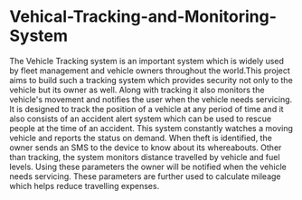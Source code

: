 # Vehical-Tracking-and-Monitoring-System
The Vehicle Tracking system is an important system which is widely used by fleet management and vehicle owners throughout the world.This project aims to build such a tracking system which provides security not only to the vehicle but its owner as well. Along with tracking it also monitors the vehicle's movement and notifies the user when the vehicle needs servicing. It is designed to track the position of a vehicle at any period of time and it also consists of an accident alert system which can be used to rescue people at the time of an accident. This system constantly watches a moving vehicle and reports the status on demand. When theft is identified, the owner sends an SMS to the device to know about its whereabouts. Other than tracking, the system monitors distance travelled by vehicle and fuel levels. Using these parameters the owner will be notified when the vehicle needs servicing. These parameters are further used to calculate mileage which helps reduce travelling expenses.
